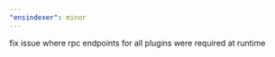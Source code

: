 ```yaml
---
"ensindexer": minor
---
```


fix issue where rpc endpoints for all plugins were required at runtime
